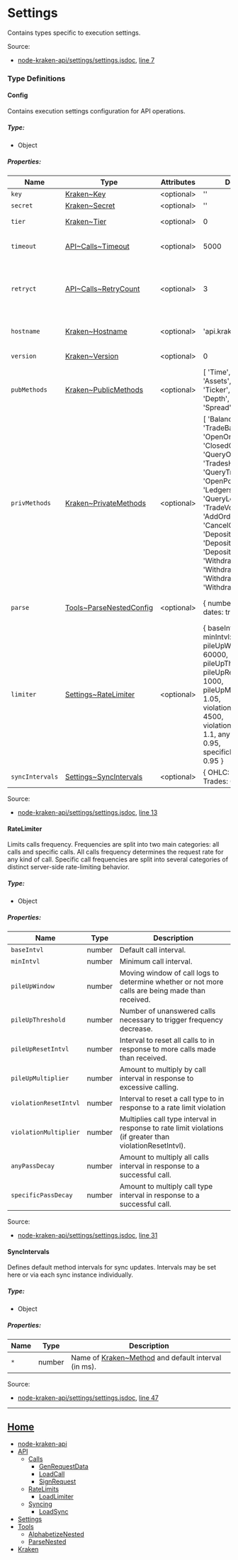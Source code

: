 # Settings

Contains types specific to execution settings.

Source:

*   [node-kraken-api/settings/settings.jsdoc](https://github.com/jpcx/node-kraken-api/blob/develop/settings/settings.jsdoc), [line 7](https://github.com/jpcx/node-kraken-api/blob/develop/settings/settings.jsdoc#L7)

### Type Definitions

<a name="~Config"></a>
#### Config

Contains execution settings configuration for API operations.

##### Type:

*   Object

##### Properties:

| Name | Type | Attributes | Default | Description |
| --- | --- | --- | --- | --- |
| `key` | [Kraken~Key](https://github.com/jpcx/node-kraken-api/blob/develop/docs/namespaces/Kraken.md#~Key) | \<optional> | '' | API key. |
| `secret` | [Kraken~Secret](https://github.com/jpcx/node-kraken-api/blob/develop/docs/namespaces/Kraken.md#~Secret) | \<optional> | '' | API secret. |
| `tier` | [Kraken~Tier](https://github.com/jpcx/node-kraken-api/blob/develop/docs/namespaces/Kraken.md#~Tier) | \<optional> | 0 | Verification tier. |
| `timeout` | [API\~Calls~Timeout](https://github.com/jpcx/node-kraken-api/blob/develop/docs/namespaces/API/Calls.md#~Timeout) | \<optional> | 5000 | Response timeout in ms. |
| `retryct` | [API\~Calls~RetryCount](https://github.com/jpcx/node-kraken-api/blob/develop/docs/namespaces/API/Calls.md#~RetryCount) | \<optional> | 3 | Maximum number of times to automatically retry a call after an error. |
| `hostname` | [Kraken~Hostname](https://github.com/jpcx/node-kraken-api/blob/develop/docs/namespaces/Kraken.md#~Hostname) | \<optional> | 'api.kraken.com' | Hostname of the Kraken API endpoint. |
| `version` | [Kraken~Version](https://github.com/jpcx/node-kraken-api/blob/develop/docs/namespaces/Kraken.md#~Version) | \<optional> | 0 | Kraken API version. |
| `pubMethods` | [Kraken~PublicMethods](https://github.com/jpcx/node-kraken-api/blob/develop/docs/namespaces/Kraken.md#~PublicMethods) | \<optional> | \[ 'Time', 'Assets','AssetPairs', 'Ticker','OHLC', 'Depth', 'Trades', 'Spread' \] | API methods available for public users. |
| `privMethods` | [Kraken~PrivateMethods](https://github.com/jpcx/node-kraken-api/blob/develop/docs/namespaces/Kraken.md#~PrivateMethods) | \<optional> | \[ 'Balance', 'TradeBalance', 'OpenOrders', 'ClosedOrders', 'QueryOrders', 'TradesHistory', 'QueryTrades', 'OpenPositions', 'Ledgers', 'QueryLedgers', 'TradeVolume', 'AddOrder', 'CancelOrder', 'DepositMethods', 'DepositAddresses', 'DepositStatus', 'WithdrawInfo', 'Withdraw', 'WithdrawStatus', 'WithdrawCancel' \] | API methods available for authenticated users. |
| `parse` | [Tools~ParseNestedConfig](https://github.com/jpcx/node-kraken-api/blob/develop/docs/namespaces/Tools.md#~ParseNestedConfig) | \<optional> | { numbers: true, dates: true } | Response parser settings. |
| `limiter` | [Settings~RateLimiter](https://github.com/jpcx/node-kraken-api/blob/develop/docs/namespaces/Settings.md#~RateLimiter) | \<optional> | { baseIntvl: 500, minIntvl: 250, pileUpWindow: 60000, pileUpThreshold: 5, pileUpResetIntvl: 1000, pileUpMultiplier: 1.05, violationResetIntvl: 4500, violationMultiplier: 1.1, anyPassDecay: 0.95, specificPassDecay: 0.95 } | Settings for call interval limitations. |
| `syncIntervals` | [Settings~SyncIntervals](https://github.com/jpcx/node-kraken-api/blob/develop/docs/namespaces/Settings.md#~SyncIntervals) | \<optional> | { OHLC: 60000, Trades: 600 } |  |


Source:

*   [node-kraken-api/settings/settings.jsdoc](https://github.com/jpcx/node-kraken-api/blob/develop/settings/settings.jsdoc), [line 13](https://github.com/jpcx/node-kraken-api/blob/develop/settings/settings.jsdoc#L13)

<a name="~RateLimiter"></a>
#### RateLimiter

Limits calls frequency. Frequencies are split into two main categories: all calls and specific calls. All calls frequency determines the request rate for any kind of call. Specific call frequencies are split into several categories of distinct server-side rate-limiting behavior.

##### Type:

*   Object

##### Properties:

| Name | Type | Description |
| --- | --- | --- |
| `baseIntvl` | number | Default call interval. |
| `minIntvl` | number | Minimum call interval. |
| `pileUpWindow` | number | Moving window of call logs to determine whether or not more calls are being made than received. |
| `pileUpThreshold` | number | Number of unanswered calls necessary to trigger frequency decrease. |
| `pileUpResetIntvl` | number | Interval to reset all calls to in response to more calls made than received. |
| `pileUpMultiplier` | number | Amount to multiply by call interval in response to excessive calling. |
| `violationResetIntvl` | number | Interval to reset a call type to in response to a rate limit violation |
| `violationMultiplier` | number | Multiplies call type interval in response to rate limit violations (if greater than violationResetIntvl). |
| `anyPassDecay` | number | Amount to multiply all calls interval in response to a successful call. |
| `specificPassDecay` | number | Amount to multiply call type interval in response to a successful call. |


Source:

*   [node-kraken-api/settings/settings.jsdoc](https://github.com/jpcx/node-kraken-api/blob/develop/settings/settings.jsdoc), [line 31](https://github.com/jpcx/node-kraken-api/blob/develop/settings/settings.jsdoc#L31)

<a name="~SyncIntervals"></a>
#### SyncIntervals

Defines default method intervals for sync updates. Intervals may be set here or via each sync instance individually.

##### Type:

*   Object

##### Properties:

| Name | Type | Description |
| --- | --- | --- |
| `*` | number | Name of [Kraken~Method](https://github.com/jpcx/node-kraken-api/blob/develop/docs/namespaces/Kraken.md#~Method) and default interval (in ms). |


Source:

*   [node-kraken-api/settings/settings.jsdoc](https://github.com/jpcx/node-kraken-api/blob/develop/settings/settings.jsdoc), [line 47](https://github.com/jpcx/node-kraken-api/blob/develop/settings/settings.jsdoc#L47)

<hr>

## [Home](https://github.com/jpcx/node-kraken-api/blob/develop/README.md)
  + [node-kraken-api](https://github.com/jpcx/node-kraken-api/blob/develop/docs/modules/node-kraken-api.md)
  + [API](https://github.com/jpcx/node-kraken-api/blob/develop/docs/namespaces/API.md)
    + [Calls](https://github.com/jpcx/node-kraken-api/blob/develop/docs/namespaces/API/Calls.md)
      + [GenRequestData](https://github.com/jpcx/node-kraken-api/blob/develop/docs/modules/API/Calls/GenRequestData.md)
      + [LoadCall](https://github.com/jpcx/node-kraken-api/blob/develop/docs/modules/API/Calls/LoadCall.md)
      + [SignRequest](https://github.com/jpcx/node-kraken-api/blob/develop/docs/modules/API/Calls/SignRequest.md)
    + [RateLimits](https://github.com/jpcx/node-kraken-api/blob/develop/docs/namespaces/API/RateLimits.md)
      + [LoadLimiter](https://github.com/jpcx/node-kraken-api/blob/develop/docs/modules/API/RateLimits/LoadLimiter.md)
    + [Syncing](https://github.com/jpcx/node-kraken-api/blob/develop/docs/namespaces/API/Syncing.md)
      + [LoadSync](https://github.com/jpcx/node-kraken-api/blob/develop/docs/modules/API/Syncing/LoadSync.md)
  + [Settings](https://github.com/jpcx/node-kraken-api/blob/develop/docs/namespaces/Settings.md)
  + [Tools](https://github.com/jpcx/node-kraken-api/blob/develop/docs/namespaces/Tools.md)
    + [AlphabetizeNested](https://github.com/jpcx/node-kraken-api/blob/develop/docs/modules/Tools/AlphabetizeNested.md)
    + [ParseNested](https://github.com/jpcx/node-kraken-api/blob/develop/docs/modules/Tools/ParseNested.md)
  + [Kraken](https://github.com/jpcx/node-kraken-api/blob/develop/docs/namespaces/Kraken.md)